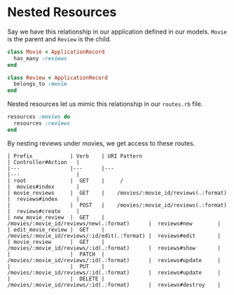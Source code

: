 # Nested Resources

Say we have this relationship in our application defined in our models. `Movie` is the parent and `Review` is the child.

```ruby
class Movie < ApplicationRecord
  has_many :reviews
end

class Review < ApplicationRecord
  belongs_to :movie
end
```

Nested resources let us mimic this relationship in our `routes.rb` file.

```ruby
resources :movies do
  resources :reviews
end
```
By nesting reviews under movies, we get access to these routes.


```
| Prefix            | Verb    | URI Pattern                                     | Controller#Action   |
|---                |---      |---                                              |---                  |
| root              |  GET    |     /                                           |  movies#index       |
| movie_reviews     |  GET    |    /movies/:movie_id/reviews(.:format)          |  reviews#index      |
|                   |  POST   |    /movies/:movie_id/reviews(.:format)          |  reviews#create     |
| new_movie_review  |  GET    |    /movies/:movie_id/reviews/new(.:format)      |  reviews#new        |
| edit_movie_review |  GET    |    /movies/:movie_id/reviews/:id/edit(.:format) |  reviews#edit       |
| movie_review      |  GET    |    /movies/:movie_id/reviews/:id(.:format)      |  reviews#show       |
|                   |  PATCH  |    /movies/:movie_id/reviews/:id(.:format)      |  reviews#update     |
|                   |  PUT    |    /movies/:movie_id/reviews/:id(.:format)      |  reviews#update     |
|                   |  DELETE |    /movies/:movie_id/reviews/:id(.:format)      |  reviews#destroy    |
```
